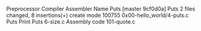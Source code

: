 Preprocessor
Compiler
Assembler
Name
Puts
[master 9cf0d0a] Puts
 2 files changed, 8 insertions(+)
 create mode 100755 0x00-hello_world/4-puts.c
Puts
Print
Puts
6-size.c
Assembly code
101-quote.c
